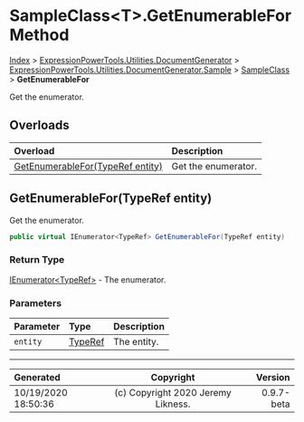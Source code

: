 ﻿# SampleClass&lt;T>.GetEnumerableFor Method

[Index](../index.md) > [ExpressionPowerTools.Utilities.DocumentGenerator](ExpressionPowerTools.Utilities.DocumentGenerator.a.md) > [ExpressionPowerTools.Utilities.DocumentGenerator.Sample](ExpressionPowerTools.Utilities.DocumentGenerator.Sample.n.md) > [SampleClass<T>](ExpressionPowerTools.Utilities.DocumentGenerator.Sample.SampleClass`1.cs.md) > **GetEnumerableFor**

Get the enumerator.

## Overloads

| Overload | Description |
| :-- | :-- |
| [GetEnumerableFor(TypeRef entity)](#getenumerablefortyperef-entity) | Get the enumerator. |
## GetEnumerableFor(TypeRef entity)

Get the enumerator.

```csharp
public virtual IEnumerator<TypeRef> GetEnumerableFor(TypeRef entity)
```

### Return Type

 [IEnumerator&lt;TypeRef>](https://docs.microsoft.com/dotnet/api/system.collections.generic.ienumerator-1)  - The enumerator.

### Parameters

| Parameter | Type | Description |
| :-- | :-- | :-- |
| `entity` | [TypeRef](ExpressionPowerTools.Utilities.DocumentGenerator.Hierarchy.TypeRef.cs.md) | The entity. |



---

| Generated | Copyright | Version |
| :-- | :-: | --: |
| 10/19/2020 18:50:36 | (c) Copyright 2020 Jeremy Likness. | 0.9.7-beta |
